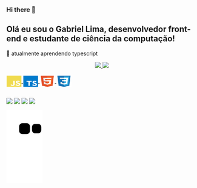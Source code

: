 ### Hi there 👋

<!--
**Rugaldromeda/Rugaldromeda** is a ✨ _special_ ✨ repository because its `README.md` (this file) appears on your GitHub profile.

Here are some ideas to get you started:

- 🔭 I’m currently working on ...
- 🌱 I’m currently learning ...
- 👯 I’m looking to collaborate on ...
- 🤔 I’m looking for help with ...
- 💬 Ask me about ...
- 📫 How to reach me: ...
- 😄 Pronouns: ...
- ⚡ Fun fact: ...
-->
## Olá eu sou o Gabriel Lima, desenvolvedor front-end e estudante de ciência da computação!

🌱 atualmente aprendendo typescript
<div align="center">
  <a href="https://github.com/Rugaldromeda">
  <img height="180em" src="https://github-readme-stats.vercel.app/api?username=Rugaldromeda&show_icons=true&theme=dracula&include_all_commits=true&count_private=true"/>
  <img height="180em" src="https://github-readme-stats.vercel.app/api/top-langs/?username=Rugaldromeda&layout=compact&langs_count=7&theme=dracula"/>
</div>
<div style="display: inline_block"><br>
  <img align="center" alt="Rugal-Js" height="30" width="40" src="https://raw.githubusercontent.com/devicons/devicon/master/icons/javascript/javascript-plain.svg">
  <img align="center" alt="Rugal-Ts" height="30" width="40" src="https://raw.githubusercontent.com/devicons/devicon/master/icons/typescript/typescript-plain.svg">
  <img align="center" alt="Rugal-HTML" height="30" width="40" src="https://raw.githubusercontent.com/devicons/devicon/master/icons/html5/html5-original.svg">
  <img align="center" alt="Rugal-CSS" height="30" width="40" src="https://raw.githubusercontent.com/devicons/devicon/master/icons/css3/css3-original.svg">
  
  <!--<img align="right" alt="Rugal-pic" height="150" style="border-radius:50px;" src="https://avatars.githubusercontent.com/u/69268986?s=400&u=0b900bca0d2056f651d8172654c28a070dc0d659&v=4">
</div> -->
  
  ##
 
<div> 
  <a href="https://www.instagram.com/gabrielrugal/" target="_blank"><img src="https://img.shields.io/badge/-Instagram-%23E4405F?style=for-the-badge&logo=instagram&logoColor=white" target="_blank"></a>
 <a href="https://twitter.com/GabrielRugallim" target="_blank"><img src="https://img.shields.io/badge/Twitter-00acee?style=for-the-badge&logo=twitter&logoColor=white" target="_blank"></a> 
  <a href = "mailto:gabrielhung8@gmail.com"><img src="https://img.shields.io/badge/-Gmail-%23333?style=for-the-badge&logo=gmail&logoColor=white" target="_blank"></a>
  <a href="https://www.linkedin.com/in/gabriel-p-lima/" target="_blank"><img src="https://img.shields.io/badge/-LinkedIn-%230077B5?style=for-the-badge&logo=linkedin&logoColor=white" target="_blank"></a> 
 
  ![Snake animation](https://github.com/rafaballerini/rafaballerini/blob/output/github-contribution-grid-snake.svg)
 
</div>
